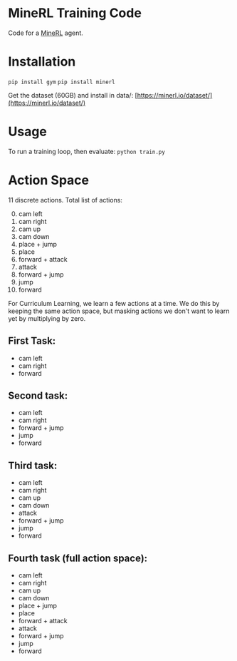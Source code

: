 # MineRL Training Code

Code for a [MineRL](https://minerl.io) agent.

# Installation

`pip install gym`
`pip install minerl`

Get the dataset (60GB) and install in data/: [https://minerl.io/dataset/](https://minerl.io/dataset/)

# Usage

To run a training loop, then evaluate:
`python train.py`

# Action Space

11 discrete actions. Total list of actions:

  0. cam left
  1. cam right
  2. cam up
  3. cam down
  4. place + jump
  5. place
  6. forward + attack
  7. attack
  8. forward + jump
  9. jump
  10. forward

For Curriculum Learning, we learn a few actions at a time. We do this by keeping the same
action space, but masking actions we don't want to learn yet by multiplying by zero.

## First Task:
  * cam left
  * cam right
  * forward

## Second task:

  * cam left
  * cam right
  * forward + jump
  * jump
  * forward

## Third task:

  * cam left
  * cam right
  * cam up
  * cam down
  * attack
  * forward + jump
  * jump
  * forward


## Fourth task (full action space):


  * cam left
  * cam right
  * cam up
  * cam down
  * place + jump
  * place
  * forward + attack
  * attack
  * forward + jump
  * jump
  * forward

